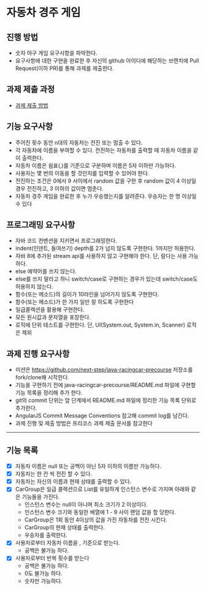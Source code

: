 # 자동차 경주 게임
## 진행 방법
* 숫자 야구 게임 요구사항을 파악한다.
* 요구사항에 대한 구현을 완료한 후 자신의 github 아이디에 해당하는 브랜치에 Pull Request(이하 PR)를 통해 과제를 제출한다.

## 과제 제출 과정
* [과제 제출 방법](https://github.com/next-step/nextstep-docs/tree/master/precourse)

## 기능 요구사항
 - 주어진 횟수 동안 n대의 자동차는 전진 또는 멈출 수 있다. 
 - 각 자동차에 이름을 부여할 수 있다. 전진하는 자동차를 출력할 때 자동차 이름을 같이 출력한다. 
 - 자동차 이름은 쉼표(,)를 기준으로 구분하며 이름은 5자 이하만 가능하다. 
 - 사용자는 몇 번의 이동을 할 것인지를 입력할 수 있어야 한다. 
 - 전진하는 조건은 0에서 9 사이에서 random 값을 구한 후 random 값이 4 이상일 경우 전진하고, 3 이하의 값이면 멈춘다. 
 - 자동차 경주 게임을 완료한 후 누가 우승했는지를 알려준다. 우승자는 한 명 이상일 수 있다

## 프로그래밍 요구사항
 - 자바 코드 컨벤션을 지키면서 프로그래밍한다. 
 -  indent(인덴트, 들여쓰기) depth를 2가 넘지 않도록 구현한다. 1까지만 허용한다. 
 - 자바 8에 추가된 stream api를 사용하지 않고 구현해야 한다. 단, 람다는 사용 가능하다. 
 - else 예약어를 쓰지 않는다. 
 - else를 쓰지 말라고 하니 switch/case로 구현하는 경우가 있는데 switch/case도 허용하지 않는다. 
 - 함수(또는 메소드)의 길이가 10라인을 넘어가지 않도록 구현한다. 
 - 함수(또는 메소드)가 한 가지 일만 잘 하도록 구현한다
 - 일급콜렉션을 활용해 구현한다.
 - 모든 원시값과 문자열을 포장한다.
 - 로직에 단위 테스트를 구현한다. 단, UI(System.out, System.in, Scanner) 로직은 제외

## 과제 진행 요구사항
 - 미션은 https://github.com/next-step/java-racingcar-precourse 저장소를 fork/clone해 시작한다. 
 - 기능을 구현하기 전에 java-racingcar-precourse/README.md 파일에 구현할 기능 목록을 정리해 추가
한다. 
 - git의 commit 단위는 앞 단계에서 README.md 파일에 정리한 기능 목록 단위로 추가한다. 
 - AngularJS Commit Message Conventions 참고해 commit log를 남긴다. 
 - 과제 진행 및 제출 방법은 프리코스 과제 제출 문서를 참고한다

---
## 기능 목록

- [x] 자동차 이름은 null 또는 공백이 아닌 5자 이하의 이름만 가능하다.
- [x] 자동차는 한 칸 씩 전진 할 수 있다.
- [x] 자동차는 자신의 이름과 현재 상태를 출력할 수 있다.
- [x] CarGroup은 일급 콜렉션으로  List<Car>를 유일하게 인스턴스 변수로 가지며 아래와 같은 기능들을 가진다.
    * 인스턴스 변수는 null이 아니며 최소 크기가 2 이상이다.
    * 인스턴스 변수 크기와 동일한  배열에 1 - 9 사이 랜덤 값을 할 당한다.
    * CarGroup은 1회 동안 4이상의 값을 가진  자동차를 전진 시킨다.
    * CarGroup의 현재 상태를 출력한다.
    * 우승자를 출력한다.
- [x] 사용자로부터 자동차 이름을 , 기준으로 받는다.
    * 공백은 불가능 하다.
- [x] 사용자로부터 반복 횟수를 받는다
    * 공백은 불가능 하다.
    * 0도 불가능 하다.
    * 숫자만 가능하다.


